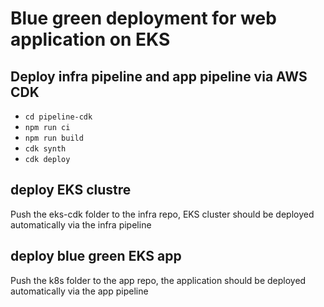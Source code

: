 # Blue green deployment for web application on EKS

## Deploy infra pipeline and app pipeline via AWS CDK
* `cd pipeline-cdk`
* `npm run ci`
* `npm run build`
* `cdk synth`
* `cdk deploy`

## deploy EKS clustre
Push the eks-cdk folder to the infra repo, EKS cluster should be deployed automatically via the infra pipeline

## deploy blue green EKS app
Push the k8s folder to the app repo, the application should be deployed automatically via the app pipeline

